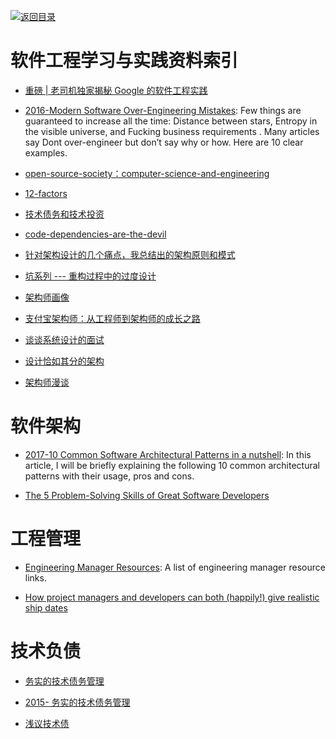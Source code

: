 [![返回目录](https://parg.co/UGo)](https://parg.co/b4z) 
 


# 软件工程学习与实践资料索引

* [重磅 | 老司机独家揭秘 Google 的软件工程实践](http://mp.weixin.qq.com/s?__biz=MzI4NjYwMjcxOQ==&mid=2247483888&idx=1&sn=f95e5c500c08061b784aedcb762a0373&chksm=ebdb2540dcacac568cbc7f8054bfbd4a515af8a06e4d98945e277b60a8e89e9e13184e0a8bd8#rd)

* [2016-Modern Software Over-Engineering Mistakes](https://parg.co/bih): Few things are guaranteed to increase all the time: Distance between stars, Entropy in the visible universe, and Fucking business requirements . Many articles say Dont over-engineer but don’t say why or how. Here are 10 clear examples.

- [open-source-society：computer-science-and-engineering](https://github.com/open-source-society/computer-science-and-engineering#introduction)

- [12-factors](http://12factor.net/zh_cn/)

* [技术债务和技术投资](http://www.tuicool.com/articles/YZNRZ3M)

- [code-dependencies-are-the-devil](https://medium.freecodecamp.com/code-dependencies-are-the-devil-35ed28b556d?source=reading_list---------1-2)

- [针对架构设计的几个痛点，我总结出的架构原则和模式](http://www.infoq.com/cn/articles/several-pain-points-architecture-design)

- [坑系列 --- 重构过程中的过度设计 ](http://mp.weixin.qq.com/s?__biz=MjM5ODczNTkwMA==&mid=2650107080&idx=1&sn=527e1f3f9b048127d1114f9272ddd927#rd)

- [架构师画像](http://mp.weixin.qq.com/s?__biz=MjM5MzYzMzkyMQ==&mid=401938578&idx=1&sn=575e6cbef78f61516db0516d8c791373&scene=23&srcid=#rd)

- [支付宝架构师：从工程师到架构师的成长之路](http://www.scalerstalk.com/838-architect)

- [谈谈系统设计的面试 ](http://mp.weixin.qq.com/s?__biz=MzA3NDM0ODQwMw==&mid=401641618&idx=1&sn=3a6dbb475ceb85a4610e49910443a098&scene=19#wechat_redirect)

- [设计恰如其分的架构](http://www.jianshu.com/p/ac8da825c26f)

- [架构师漫谈](http://o6v08w541.bkt.clouddn.com/Informal-Discussion-on-Architecture.pdf)

# 软件架构

* [2017-10 Common Software Architectural Patterns in a nutshell](https://parg.co/bD3): In this article, I will be briefly explaining the following 10 common architectural patterns with their usage, pros and cons.

* [The 5 Problem-Solving Skills of Great Software Developers](https://www.coderhood.com/5-problem-solving-skills-great-software-developers/)

# 工程管理

* [Engineering Manager Resources](https://github.com/ryanburgess/engineer-manager): A list of engineering manager resource links.

* [How project managers and developers can both (happily!) give realistic ship dates](https://parg.co/UEe)

# 技术负债

* [务实的技术债务管理](http://mp.weixin.qq.com/s?__biz=MzA4NTU2MTg3MQ==&mid=400425912&idx=1&sn=937610ebed86020fdc010643728f354e&scene=0&key=b410d3164f5f798e6f9df0fa64ea73ea6eeff85c90e853a07dc40eedf4f7821ecc30dd3ad6122697efdb015400fd38e0&ascene=0&uin=NjY5Njk1MDU%3D&devicetype=iMac+MacBookPro11%2C2+OSX+OSX+10.11+build%2815A284%29&version=11020201&pass_ticket=7PGYWSIFiijcDdfKXsN%2BWlt8zlaE42%2F0WDsIR4v6jbA%3D)

* [2015- 务实的技术债务管理](http://6me.us/vrhF9)

* [浅议技术债](http://www.zcfy.cc/article/we-need-to-talk-about-technical-debt-9670-24-ways-2097.html)

